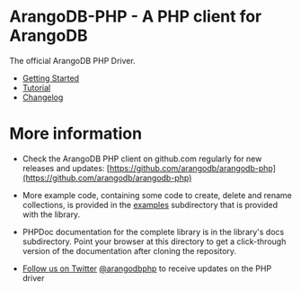<!-- don't edit here, its from https://@github.com/arangodb/arangodb-php.git / docs/Drivers/ -->
# ArangoDB-PHP - A PHP client for ArangoDB
The official ArangoDB PHP Driver.

- [Getting Started](GettingStarted/README.md)
- [Tutorial](Tutorial/README.md)
- [Changelog](https://github.com/arangodb/arangodb-php/blob/devel/CHANGELOG.md#readme)

# More information

* Check the ArangoDB PHP client on github.com regularly for new releases and updates: [https://github.com/arangodb/arangodb-php](https://github.com/arangodb/arangodb-php)

* More example code, containing some code to create, delete and rename collections, is provided in the [examples](https://github.com/arangodb/arangodb-php/tree/devel/examples) subdirectory that is provided with the library.

* PHPDoc documentation for the complete library is in the library's docs subdirectory. Point your browser at this directory to get a click-through version of the documentation after cloning the repository.

* [Follow us on Twitter](https://twitter.com/arangodbphp)
  [@arangodbphp](https://twitter.com/arangodbphp) to receive updates on the PHP driver
